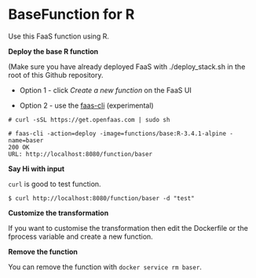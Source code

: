 BaseFunction for R
================

Use this FaaS function using R.

**Deploy the base R function**

(Make sure you have already deployed FaaS with ./deploy\_stack.sh in the root of this Github repository.

-   Option 1 - click *Create a new function* on the FaaS UI

-   Option 2 - use the [faas-cli](https://github.com/alexellis/faas-cli/) (experimental)

<!-- -->

    # curl -sSL https://get.openfaas.com | sudo sh

    # faas-cli -action=deploy -image=functions/base:R-3.4.1-alpine -name=baser
    200 OK
    URL: http://localhost:8080/function/baser

**Say Hi with input**

`curl` is good to test function.

    $ curl http://localhost:8080/function/baser -d "test"

**Customize the transformation**

If you want to customise the transformation then edit the Dockerfile or the fprocess variable and create a new function.

**Remove the function**

You can remove the function with `docker service rm baser`.
